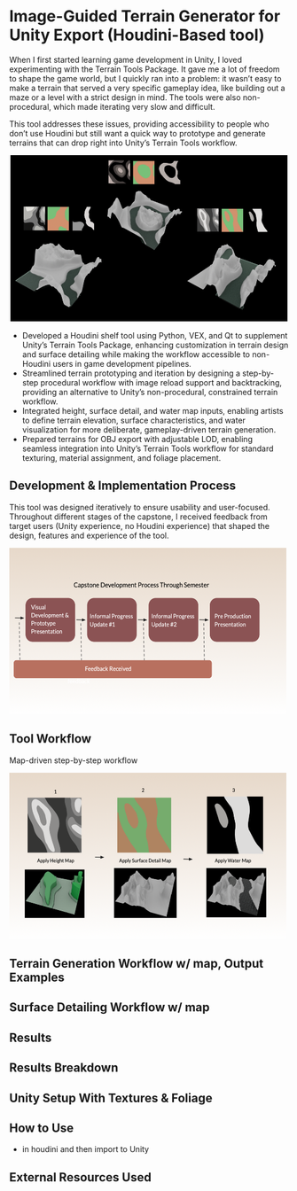 # Image-Guided Terrain Generator for Unity Export (Houdini-Based tool)

When I first started learning game development in Unity, I loved experimenting with the Terrain Tools Package. It gave me a lot of freedom to shape the game world, but I quickly ran into a problem: it wasn’t easy to make a terrain that served a very specific gameplay idea, like building out a maze or a level with a strict design in mind. The tools were also non-procedural, which made iterating very slow and difficult.

This tool addresses these issues, providing accessibility to people who don’t use Houdini but still want a quick way to prototype and generate terrains that can drop right into Unity’s Terrain Tools workflow.

<p align="center">
<img src="https://github.com/nMDaas/houdiniCapstone/blob/main/readmeContent/projectResults.png" object-fit="contain" width="500px" height="300px">
</p>

* Developed a Houdini shelf tool using Python, VEX, and Qt to supplement Unity’s Terrain Tools Package, enhancing customization in terrain design and surface detailing while making the workflow accessible to non-Houdini users in game development pipelines.
* Streamlined terrain prototyping and iteration by designing a step-by-step procedural workflow with image reload support and backtracking, providing an alternative to Unity’s non-procedural, constrained terrain workflow.
* Integrated height, surface detail, and water map inputs, enabling artists to define terrain elevation, surface characteristics, and water visualization for more deliberate, gameplay-driven terrain generation.
* Prepared terrains for OBJ export with adjustable LOD, enabling seamless integration into Unity’s Terrain Tools workflow for standard texturing, material assignment, and foliage placement.

## Development & Implementation Process
This tool was designed iteratively to ensure usability and user-focused. Throughout different stages of the capstone, I received feedback from target users (Unity experience, no Houdini experience) that shaped the design, features and experience of the tool.

<p align="left">
<img src="https://github.com/nMDaas/houdiniCapstone/blob/main/readmeContent/devProcess.png" object-fit="contain" width="500px" height="300px">
</p>

## Tool Workflow
Map-driven step-by-step workflow

<p align="left">
<img src="https://github.com/nMDaas/houdiniCapstone/blob/main/readmeContent/toolWorkflow.png" object-fit="contain" width="500px" height="300px">
</p>

## Terrain Generation Workflow w/ map, Output Examples

## Surface Detailing Workflow w/ map

## Results

## Results Breakdown

## Unity Setup With Textures & Foliage

## How to Use
- in houdini and then import to Unity

## External Resources Used


